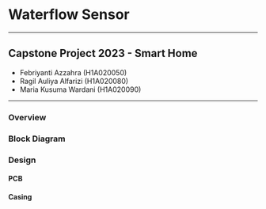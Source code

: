 # Waterflow Sensor

---

## Capstone Project 2023 - Smart Home

[comment]: <> (TODO: Masukan Tautan LinkedIn & GitHub setiap orang)

- Febriyanti Azzahra (H1A020050)
- Ragil Auliya Alfarizi (H1A020080)
- Maria Kusuma Wardani (H1A020090)

---

### Overview

### Block Diagram

### Design
#### PCB
#### Casing